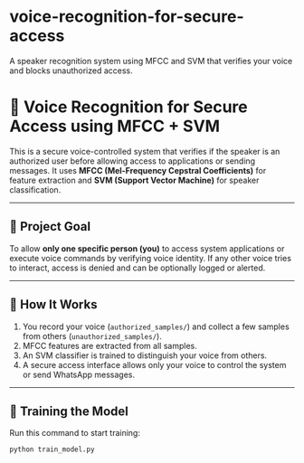 # voice-recognition-for-secure-access
A speaker recognition system using MFCC and SVM that verifies your voice and blocks unauthorized access.
# 🔐 Voice Recognition for Secure Access using MFCC + SVM

This is a secure voice-controlled system that verifies if the speaker is an authorized user before allowing access to applications or sending messages. It uses **MFCC (Mel-Frequency Cepstral Coefficients)** for feature extraction and **SVM (Support Vector Machine)** for speaker classification.

---

## 🎯 Project Goal

To allow **only one specific person (you)** to access system applications or execute voice commands by verifying voice identity. If any other voice tries to interact, access is denied and can be optionally logged or alerted.

---

## 🧠 How It Works

1. You record your voice (`authorized_samples/`) and collect a few samples from others (`unauthorized_samples/`).
2. MFCC features are extracted from all samples.
3. An SVM classifier is trained to distinguish your voice from others.
4. A secure access interface allows only your voice to control the system or send WhatsApp messages.

---

## 🔧 Training the Model

Run this command to start training:

```bash
python train_model.py
